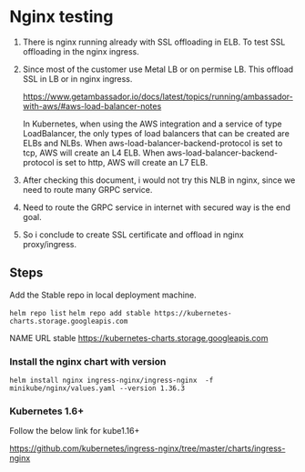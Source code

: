 # Nginx testing

1. There is nginx running already with SSL offloading in ELB. To test SSL offloading in the nginx ingress.

2. Since most of the customer use Metal LB or on permise LB. This offload SSL in LB or in nginx ingress.

    <https://www.getambassador.io/docs/latest/topics/running/ambassador-with-aws/#aws-load-balancer-notes>

    In Kubernetes, when using the AWS integration and a service of type LoadBalancer, the only types of load balancers that can be created are ELBs and NLBs. When aws-load-balancer-backend-protocol is set to tcp, AWS will create an L4 ELB. When aws-load-balancer-backend-protocol is set to http, AWS will create an L7 ELB.

3. After checking this document, i would not try this NLB in nginx, since we need to route many GRPC service.

4. Need to route the GRPC service in internet with secured way is the end goal.

5. So i conclude to create SSL certificate and offload in nginx proxy/ingress.

## Steps

Add the Stable repo in local deployment machine.

`helm repo list`
`helm repo add stable https://kubernetes-charts.storage.googleapis.com`

NAME   URL
stable <https://kubernetes-charts.storage.googleapis.com>

### Install the nginx chart with version

`helm install nginx ingress-nginx/ingress-nginx  -f minikube/nginx/values.yaml --version 1.36.3`

### Kubernetes 1.6+

Follow the below link for kube1.16+

<https://github.com/kubernetes/ingress-nginx/tree/master/charts/ingress-nginx>
